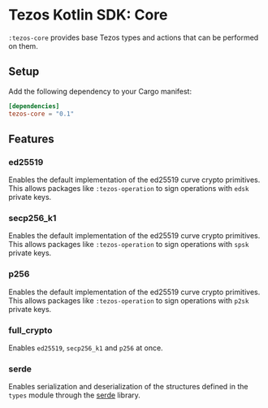 # Tezos Kotlin SDK: Core

`:tezos-core` provides base Tezos types and actions that can be performed on them.

## Setup

Add the following dependency to your Cargo manifest:

```toml
[dependencies]
tezos-core = "0.1"
```

## Features

### ed25519

Enables the default implementation of the ed25519 curve crypto primitives. This allows packages like `:tezos-operation` to sign operations with `edsk` private keys.

### secp256_k1

Enables the default implementation of the ed25519 curve crypto primitives. This allows packages like `:tezos-operation` to sign operations with `spsk` private keys.

### p256

Enables the default implementation of the ed25519 curve crypto primitives. This allows packages like `:tezos-operation` to sign operations with `p2sk` private keys.

### full_crypto

Enables `ed25519`, `secp256_k1` and `p256` at once.

### serde

Enables serialization and deserialization of the structures defined in the `types` module through the [serde](https://serde.rs/) library.

